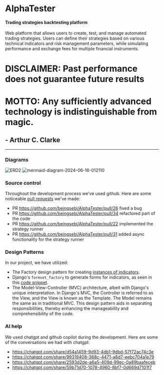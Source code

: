 # AlphaTester
#### Trading strategies backtesting platform 

Web platform that allows users to create, test, and manage automated trading strategies. Users can define their strategies based on various technical indicators and risk management parameters, while simulating performance and exchange fees for multiple financial instruments. 

# DISCLAIMER: Past performance does not guarantee future results

# MOTTO: Any sufficiently advanced technology is indistinguishable from magic.
## - Arthur C. Clarke

-----------------------------------------------------------------------------------
### Diagrams
![ERD2](https://github.com/beingsebi/AlphaTester/assets/40637022/ffc01d5e-1b9e-471f-8fe8-67728e7ec57e)
![mermaid-diagram-2024-06-16-012110](https://github.com/beingsebi/AlphaTester/assets/40637022/2d26a0a8-6ad4-4b2b-ab5a-3378b63a9267)

### Source control
Throughout the development process we've used github. Here are some noticeable [pull requests](https://github.com/beingsebi/AlphaTester/pulls?q=is%3Apr+is%3Aclosed) we've made:
* PR https://github.com/beingsebi/AlphaTester/pull/26 fixed a bug
* PR https://github.com/beingsebi/AlphaTester/pull/34 refactored part of the code
* PR https://github.com/beingsebi/AlphaTester/pull/22 implemented the strategy runner
* PR https://github.com/beingsebi/AlphaTester/pull/31 added async functionality for the strategy runner

### Design Patterns
In our project, we have utilized:
- The Factory design pattern for creating [instances of indicators](https://github.com/beingsebi/AlphaTester/blob/master/utils/strategy/indicators/indicatorFactory.py).
- Django's `formset_factory` to generate forms for indicators, as seen in this [code snippet](https://github.com/beingsebi/AlphaTester/blob/master/backtester/forms.py#L50).
- The Model-View-Controller (MVC) architecture, albeit with Django's unique interpretation. In Django's MVC, the Controller is referred to as the View, and the View is known as the Template. The Model remains the same as in traditional MVC. This design pattern aids in separating responsibilities, thereby enhancing the manageability and comprehensibility of the code.

### AI help
We used chatgpt and github copilot during the development. Here are some of the conversations we had with chatgpt:
* https://chatgpt.com/share/d54a1459-9d93-4db1-9dbd-57f72ac74c3e
* https://chatgpt.com/share/99319408-368c-4471-a8d7-eebc704a1e79
* https://chatgpt.com/share/2593d2de-a6a5-409d-99ec-0a89baafeceb
* https://chatgpt.com/share/59b71d70-1078-4960-8bf7-0d669d7101f7

